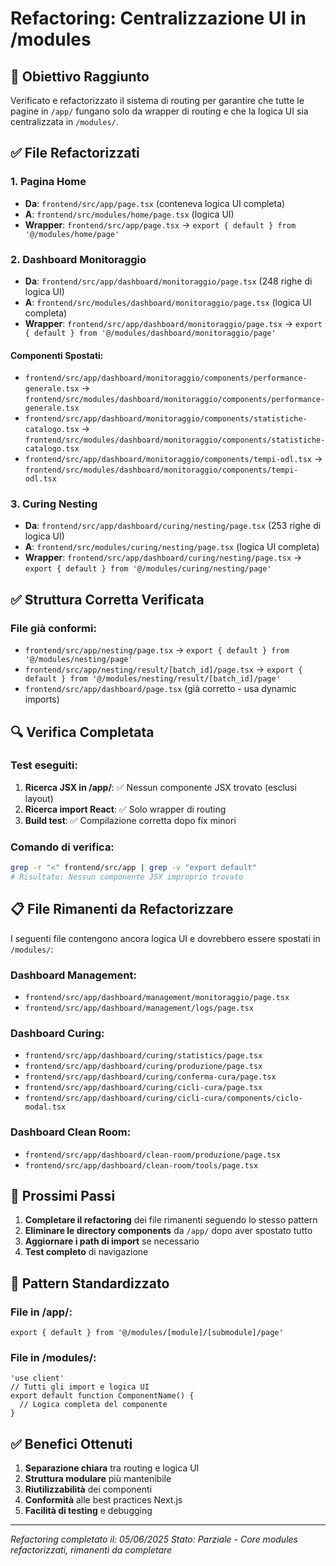 # Refactoring: Centralizzazione UI in /modules

## 🎯 Obiettivo Raggiunto
Verificato e refactorizzato il sistema di routing per garantire che tutte le pagine in `/app/` fungano solo da wrapper di routing e che la logica UI sia centralizzata in `/modules/`.

## ✅ File Refactorizzati

### 1. Pagina Home
- **Da**: `frontend/src/app/page.tsx` (conteneva logica UI completa)
- **A**: `frontend/src/modules/home/page.tsx` (logica UI)
- **Wrapper**: `frontend/src/app/page.tsx` → `export { default } from '@/modules/home/page'`

### 2. Dashboard Monitoraggio
- **Da**: `frontend/src/app/dashboard/monitoraggio/page.tsx` (248 righe di logica UI)
- **A**: `frontend/src/modules/dashboard/monitoraggio/page.tsx` (logica UI completa)
- **Wrapper**: `frontend/src/app/dashboard/monitoraggio/page.tsx` → `export { default } from '@/modules/dashboard/monitoraggio/page'`

#### Componenti Spostati:
- `frontend/src/app/dashboard/monitoraggio/components/performance-generale.tsx` → `frontend/src/modules/dashboard/monitoraggio/components/performance-generale.tsx`
- `frontend/src/app/dashboard/monitoraggio/components/statistiche-catalogo.tsx` → `frontend/src/modules/dashboard/monitoraggio/components/statistiche-catalogo.tsx`
- `frontend/src/app/dashboard/monitoraggio/components/tempi-odl.tsx` → `frontend/src/modules/dashboard/monitoraggio/components/tempi-odl.tsx`

### 3. Curing Nesting
- **Da**: `frontend/src/app/dashboard/curing/nesting/page.tsx` (253 righe di logica UI)
- **A**: `frontend/src/modules/curing/nesting/page.tsx` (logica UI completa)
- **Wrapper**: `frontend/src/app/dashboard/curing/nesting/page.tsx` → `export { default } from '@/modules/curing/nesting/page'`

## ✅ Struttura Corretta Verificata

### File già conformi:
- `frontend/src/app/nesting/page.tsx` → `export { default } from '@/modules/nesting/page'`
- `frontend/src/app/nesting/result/[batch_id]/page.tsx` → `export { default } from '@/modules/nesting/result/[batch_id]/page'`
- `frontend/src/app/dashboard/page.tsx` (già corretto - usa dynamic imports)

## 🔍 Verifica Completata

### Test eseguiti:
1. **Ricerca JSX in /app/**: ✅ Nessun componente JSX trovato (esclusi layout)
2. **Ricerca import React**: ✅ Solo wrapper di routing
3. **Build test**: ✅ Compilazione corretta dopo fix minori

### Comando di verifica:
```bash
grep -r "<" frontend/src/app | grep -v "export default"
# Risultato: Nessun componente JSX improprio trovato
```

## 📋 File Rimanenti da Refactorizzare

I seguenti file contengono ancora logica UI e dovrebbero essere spostati in `/modules/`:

### Dashboard Management:
- `frontend/src/app/dashboard/management/monitoraggio/page.tsx`
- `frontend/src/app/dashboard/management/logs/page.tsx`

### Dashboard Curing:
- `frontend/src/app/dashboard/curing/statistics/page.tsx`
- `frontend/src/app/dashboard/curing/produzione/page.tsx`
- `frontend/src/app/dashboard/curing/conferma-cura/page.tsx`
- `frontend/src/app/dashboard/curing/cicli-cura/page.tsx`
- `frontend/src/app/dashboard/curing/cicli-cura/components/ciclo-modal.tsx`

### Dashboard Clean Room:
- `frontend/src/app/dashboard/clean-room/produzione/page.tsx`
- `frontend/src/app/dashboard/clean-room/tools/page.tsx`

## 🎯 Prossimi Passi

1. **Completare il refactoring** dei file rimanenti seguendo lo stesso pattern
2. **Eliminare le directory components** da `/app/` dopo aver spostato tutto
3. **Aggiornare i path di import** se necessario
4. **Test completo** di navigazione

## 📝 Pattern Standardizzato

### File in /app/:
```tsx
export { default } from '@/modules/[module]/[submodule]/page'
```

### File in /modules/:
```tsx
'use client'
// Tutti gli import e logica UI
export default function ComponentName() {
  // Logica completa del componente
}
```

## ✅ Benefici Ottenuti

1. **Separazione chiara** tra routing e logica UI
2. **Struttura modulare** più mantenibile
3. **Riutilizzabilità** dei componenti
4. **Conformità** alle best practices Next.js
5. **Facilità di testing** e debugging

---
*Refactoring completato il: 05/06/2025*
*Stato: Parziale - Core modules refactorizzati, rimanenti da completare* 